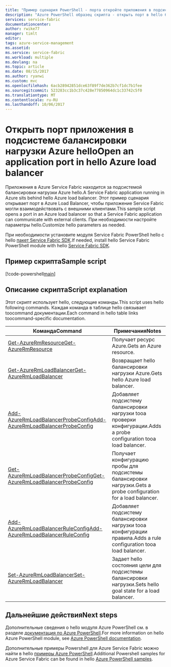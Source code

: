 ```yaml
---
title: "Пример сценария PowerShell - порта откройте приложения в подсистеме балансировки нагрузки aaaAzure | Документы Microsoft"
description: "Azure PowerShell образец скрипта - открыть порт в hello балансировки нагрузки Azure для приложения Service Fabric."
services: service-fabric
documentationcenter: 
author: rwike77
manager: timlt
editor: 
tags: azure-service-management
ms.assetid: 
ms.service: service-fabric
ms.workload: multiple
ms.devlang: na
ms.topic: article
ms.date: 08/15/2017
ms.author: ryanwi
ms.custom: mvc
ms.openlocfilehash: 6acb28942851dce63f89f7de362b7cf1dc7b1fee
ms.sourcegitcommit: 523283cc1b3c37c428e77850964dc1c33742c5f0
ms.translationtype: MT
ms.contentlocale: ru-RU
ms.lasthandoff: 10/06/2017
---
```

# <a name="open-an-application-port-in-hello-azure-load-balancer"></a><span data-ttu-id="48798-103">Открыть порт приложения в подсистеме балансировки нагрузки Azure hello</span><span class="sxs-lookup"><span data-stu-id="48798-103">Open an application port in hello Azure load balancer</span></span>

<span data-ttu-id="48798-104">Приложения в Azure Service Fabric находится за подсистемой балансировки нагрузки Azure hello.</span><span class="sxs-lookup"><span data-stu-id="48798-104">A Service Fabric application running in Azure sits behind hello Azure load balancer.</span></span> <span data-ttu-id="48798-105">Этот пример сценария открывает порт в Azure Load Balancer, чтобы приложение Service Fabric могли взаимодействовать с внешними клиентами.</span><span class="sxs-lookup"><span data-stu-id="48798-105">This sample script opens a port in an Azure load balancer so that a Service Fabric application can communicate with external clients.</span></span> <span data-ttu-id="48798-106">При необходимости настройте параметры hello.</span><span class="sxs-lookup"><span data-stu-id="48798-106">Customize hello parameters as needed.</span></span> 

<span data-ttu-id="48798-107">При необходимости установите модуля Service Fabric PowerShell hello с hello [пакет Service Fabric SDK](../service-fabric-get-started.md).</span><span class="sxs-lookup"><span data-stu-id="48798-107">If needed, install hello Service Fabric PowerShell module with hello [Service Fabric SDK](../service-fabric-get-started.md).</span></span> 

## <a name="sample-script"></a><span data-ttu-id="48798-108">Пример скрипта</span><span class="sxs-lookup"><span data-stu-id="48798-108">Sample script</span></span>

[!code-powershell[main](../../../powershell_scripts/service-fabric/open-port-in-load-balancer/open-port-in-load-balancer.ps1 "Open a port in hello load balancer")]

## <a name="script-explanation"></a><span data-ttu-id="48798-109">Описание скрипта</span><span class="sxs-lookup"><span data-stu-id="48798-109">Script explanation</span></span>

<span data-ttu-id="48798-110">Этот скрипт использует hello, следующие команды.</span><span class="sxs-lookup"><span data-stu-id="48798-110">This script uses hello following commands.</span></span> <span data-ttu-id="48798-111">Каждая команда в таблице hello связывает toocommand документации.</span><span class="sxs-lookup"><span data-stu-id="48798-111">Each command in hello table links toocommand-specific documentation.</span></span>

| <span data-ttu-id="48798-112">Команда</span><span class="sxs-lookup"><span data-stu-id="48798-112">Command</span></span> | <span data-ttu-id="48798-113">Примечания</span><span class="sxs-lookup"><span data-stu-id="48798-113">Notes</span></span> |
|---|---|
| [<span data-ttu-id="48798-114">Get-AzureRmResource</span><span class="sxs-lookup"><span data-stu-id="48798-114">Get-AzureRmResource</span></span>](/powershell/module/azurerm.resources/get-azurermresource) | <span data-ttu-id="48798-115">Получает ресурс Azure.</span><span class="sxs-lookup"><span data-stu-id="48798-115">Gets an Azure resource.</span></span>  |
| [<span data-ttu-id="48798-116">Get-AzureRmLoadBalancer</span><span class="sxs-lookup"><span data-stu-id="48798-116">Get-AzureRmLoadBalancer</span></span>](/powershell/module/azurerm.network/get-azurermloadbalancer) | <span data-ttu-id="48798-117">Возвращает hello балансировки нагрузки Azure.</span><span class="sxs-lookup"><span data-stu-id="48798-117">Gets hello Azure load balancer.</span></span> |
| [<span data-ttu-id="48798-118">Add-AzureRmLoadBalancerProbeConfig</span><span class="sxs-lookup"><span data-stu-id="48798-118">Add-AzureRmLoadBalancerProbeConfig</span></span>](/powershell/module/azurerm.network/add-azurermloadbalancerprobeconfig) | <span data-ttu-id="48798-119">Добавляет подсистему балансировки нагрузки tooa проверки конфигурации.</span><span class="sxs-lookup"><span data-stu-id="48798-119">Adds a probe configuration tooa load balancer.</span></span>|
| [<span data-ttu-id="48798-120">Get-AzureRmLoadBalancerProbeConfig</span><span class="sxs-lookup"><span data-stu-id="48798-120">Get-AzureRmLoadBalancerProbeConfig</span></span>](/powershell/module/azurerm.network/get-azurermloadbalancerprobeconfig) | <span data-ttu-id="48798-121">Получает конфигурацию пробы для подсистемы балансировки нагрузки.</span><span class="sxs-lookup"><span data-stu-id="48798-121">Gets a probe configuration for a load balancer.</span></span> |
| [<span data-ttu-id="48798-122">Add-AzureRmLoadBalancerRuleConfig</span><span class="sxs-lookup"><span data-stu-id="48798-122">Add-AzureRmLoadBalancerRuleConfig</span></span>](/powershell/module/azurerm.network/add-azurermloadbalancerruleconfig) | <span data-ttu-id="48798-123">Добавляет подсистему балансировки нагрузки tooa конфигурации правила.</span><span class="sxs-lookup"><span data-stu-id="48798-123">Adds a rule configuration tooa load balancer.</span></span> |
| [<span data-ttu-id="48798-124">Set-AzureRmLoadBalancer</span><span class="sxs-lookup"><span data-stu-id="48798-124">Set-AzureRmLoadBalancer</span></span>](/powershell/module/azurerm.network/set-azurermloadbalancer) | <span data-ttu-id="48798-125">Задает hello состояния цели для подсистемы балансировки нагрузки.</span><span class="sxs-lookup"><span data-stu-id="48798-125">Sets hello goal state for a load balancer.</span></span> |

## <a name="next-steps"></a><span data-ttu-id="48798-126">Дальнейшие действия</span><span class="sxs-lookup"><span data-stu-id="48798-126">Next steps</span></span>

<span data-ttu-id="48798-127">Дополнительные сведения о hello модуля Azure PowerShell см. в разделе [документация по Azure PowerShell](/powershell/azure/overview).</span><span class="sxs-lookup"><span data-stu-id="48798-127">For more information on hello Azure PowerShell module, see [Azure PowerShell documentation](/powershell/azure/overview).</span></span>

<span data-ttu-id="48798-128">Дополнительные примеры Powershell для Azure Service Fabric можно найти в hello [примеры Azure PowerShell](../service-fabric-powershell-samples.md).</span><span class="sxs-lookup"><span data-stu-id="48798-128">Additional Powershell samples for Azure Service Fabric can be found in hello [Azure PowerShell samples](../service-fabric-powershell-samples.md).</span></span>
